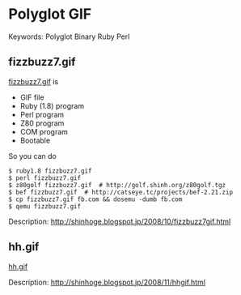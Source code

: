 # Polyglot GIF

Keywords: Polyglot Binary Ruby Perl

## fizzbuzz7.gif

[fizzbuzz7.gif](fizzbuzz7.gif) is

- GIF file
- Ruby (1.8) program
- Perl program
- Z80 program
- COM program
- Bootable

So you can do

```
$ ruby1.8 fizzbuzz7.gif
$ perl fizzbuzz7.gif
$ z80golf fizzbuzz7.gif  # http://golf.shinh.org/z80golf.tgz
$ bef fizzbuzz7.gif  # http://catseye.tc/projects/bef-2.21.zip
$ cp fizzbuzz7.gif fb.com && dosemu -dumb fb.com
$ qemu fizzbuzz7.gif
```

Description: http://shinhoge.blogspot.jp/2008/10/fizzbuzz7gif.html

## hh.gif

[hh.gif](hh.gif)

Description: http://shinhoge.blogspot.jp/2008/11/hhgif.html
